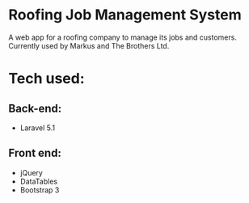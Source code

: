 # Roofing Job Management System
A web app for a roofing company to manage its jobs and customers. Currently used by Markus and The Brothers Ltd.

# Tech used:
## Back-end:
- Laravel 5.1
## Front end:
- jQuery
- DataTables
- Bootstrap 3

